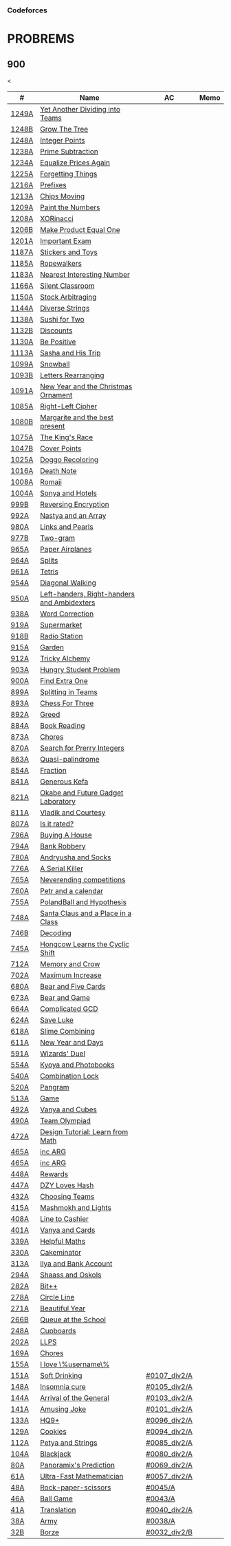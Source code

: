 ### Codeforces

# PROBREMS

## 900

<table>
  <thead>
    <tr>
      <th>#</th>
      <th>Name</th>
      <th>AC</th>
      <th>Memo</th>
    </tr>
  </thead>
  <tbody>
    <tr>
      <td><a href="https://codeforces.com/problemset/problem/1249/A">1249A</a></td>
      <td><a href="https://codeforces.com/problemset/problem/1249/A">Yet Another Dividing into Teams</a></td>
      <td>&nbsp;</td>
      <td>&nbsp;</td>
    </tr>
    <tr>
      <td><a href="https://codeforces.com/problemset/problem/1248/B">1248B</a></td>
      <td><a href="https://codeforces.com/problemset/problem/1248/B">Grow The Tree</a></td>
      <td>&nbsp;</td>
      <td>&nbsp;</td>
    </tr>
    <tr>
      <td><a href="https://codeforces.com/problemset/problem/1248/A">1248A</a></td>
      <td><a href="https://codeforces.com/problemset/problem/1248/A">Integer Points</a></td>
      <td>&nbsp;</td>
      <td>&nbsp;</td>
    </tr>
    <tr>
      <td><a href="https://codeforces.com/problemset/problem/1238/A">1238A</a></td>
      <td><a href="https://codeforces.com/problemset/problem/1238/A">Prime Subtraction</a></td>
      <td>&nbsp;</td>
      <td>&nbsp;</td>
    </tr>
    <tr>
      <td><a href="https://codeforces.com/problemset/problem/1234/A">1234A</a></td>
      <td><a href="https://codeforces.com/problemset/problem/1234/A">Equalize Prices Again</a></td>
      <td>&nbsp;</td>
      <td>&nbsp;</td>
    </tr>
    <tr>
      <td><a href="https://codeforces.com/problemset/problem/1225/A">1225A</a></td>
      <td><a href="https://codeforces.com/problemset/problem/1225/A">Forgetting Things</a></td>
      <td>&nbsp;</td>
      <td>&nbsp;</td>
    </tr>
    <tr>
      <td><a href="https://codeforces.com/problemset/problem/1216/A">1216A</a></td>
      <td><a href="https://codeforces.com/problemset/problem/1216/A">Prefixes</a></td>
      <td>&nbsp;</td>
      <td>&nbsp;</td>
    </tr>
    <tr>
      <td><a href="https://codeforces.com/problemset/problem/1213/A">1213A</a></td>
      <td><a href="https://codeforces.com/problemset/problem/1213/A">Chips Moving</a></td>
      <td>&nbsp;</td>
      <td>&nbsp;</td>
    </tr>
    <tr>
      <td><a href="https://codeforces.com/problemset/problem/1209/A">1209A</a></td>
      <td><a href="https://codeforces.com/problemset/problem/1209/A">Paint the Numbers</a></td>
      <td>&nbsp;</td>
      <td>&nbsp;</td>
    </tr>
    <tr>
      <td><a href="https://codeforces.com/problemset/problem/1208/A">1208A</a></td>
      <td><a href="https://codeforces.com/problemset/problem/1208/A">XORinacci</a></td>
      <td>&nbsp;</td>
      <td>&nbsp;</td>
    </tr>
    <tr>
      <td><a href="https://codeforces.com/problemset/problem/1206/B">1206B</a></td>
      <td><a href="https://codeforces.com/problemset/problem/1206/B">Make Product Equal One</a></td>
      <td>&nbsp;</td>
      <td>&nbsp;</td>
    </tr>
    <tr>
      <td><a href="https://codeforces.com/problemset/problem/1201/A">1201A</a></td>
      <td><a href="https://codeforces.com/problemset/problem/1201/A">Important Exam</a></td>
      <td>&nbsp;</td>
      <td>&nbsp;</td>
    </tr>
    <tr>
      <td><a href="https://codeforces.com/problemset/problem/1187/A">1187A</a></td>
      <td><a href="https://codeforces.com/problemset/problem/1187/A">Stickers and Toys</a></td>
      <td>&nbsp;</td>
      <td>&nbsp;</td>
    </tr>
    <tr>
      <td><a href="https://codeforces.com/problemset/problem/1185/A">1185A</a></td>
      <td><a href="https://codeforces.com/problemset/problem/1185/A">Ropewalkers</a></td>
      <td>&nbsp;</td>
      <td>&nbsp;</td>
    </tr>
    <tr>
      <td><a href="https://codeforces.com/problemset/problem/1183/A">1183A</a></td>
      <td><a href="https://codeforces.com/problemset/problem/1183/A">Nearest Interesting Number</a></td>
      <td>&nbsp;</td>
      <td>&nbsp;</td>
    </tr>
    <tr>
      <td><a href="https://codeforces.com/problemset/problem/1166/A">1166A</a></td>
      <td><a href="https://codeforces.com/problemset/problem/1166/A">Silent Classroom</a></td>
      <td>&nbsp;</td>
      <td>&nbsp;</td>
    </tr>
    <tr>
      <td><a href="https://codeforces.com/problemset/problem/1150/A">1150A</a></td>
      <td><a href="https://codeforces.com/problemset/problem/1150/A">Stock Arbitraging</a></td>
      <td>&nbsp;</td>
      <td>&nbsp;</td>
    </tr>
    <tr>
      <td><a href="https://codeforces.com/problemset/problem/1144/A">1144A</a></td>
      <td><a href="https://codeforces.com/problemset/problem/1144/A">Diverse Strings</a></td>
      <td>&nbsp;</td>
      <td>&nbsp;</td>
    </tr>
    <tr>
      <td><a href="https://codeforces.com/problemset/problem/1138/A">1138A</a></td>
      <td><a href="https://codeforces.com/problemset/problem/1138/A">Sushi for Two</a></td>
      <td>&nbsp;</td>
      <td>&nbsp;</td>
    </tr>
    <tr>
      <td><a href="https://codeforces.com/problemset/problem/1132/B">1132B</a></td>
      <td><a href="https://codeforces.com/problemset/problem/1132/B">Discounts</a></td>
      <td>&nbsp;</td>
      <td>&nbsp;</td>
    </tr>
    <tr>
      <td><a href="https://codeforces.com/problemset/problem/1130/A">1130A</a></td>
      <td><a href="https://codeforces.com/problemset/problem/1130/A">Be Positive</a></td>
      <td>&nbsp;</td>
      <td>&nbsp;</td>
    </tr>
    <tr>
      <td><a href="https://codeforces.com/problemset/problem/1113/A">1113A</a></td>
      <td><a href="https://codeforces.com/problemset/problem/1113/A">Sasha and His Trip</a></td>
      <td>&nbsp;</td>
      <td>&nbsp;</td>
    </tr>
    <tr>
      <td><a href="https://codeforces.com/problemset/problem/1099/A">1099A</a></td>
      <td><a href="https://codeforces.com/problemset/problem/1099/A">Snowball</a></td>
      <td>&nbsp;</td>
      <td>&nbsp;</td>
    </tr>
    <tr>
      <td><a href="https://codeforces.com/problemset/problem/1093/B">1093B</a></td>
      <td><a href="https://codeforces.com/problemset/problem/1093/B">Letters Rearranging</a></td>
      <td>&nbsp;</td>
      <td>&nbsp;</td>
    </tr>
    <tr>
      <td><a href="https://codeforces.com/problemset/problem/1091/A">1091A</a></td>
      <td><a href="https://codeforces.com/problemset/problem/1091/A">New Year and the Christmas Ornament</a></td>
      <td>&nbsp;</td>
      <td>&nbsp;</td>
    </tr>
    <tr>
      <td><a href="https://codeforces.com/problemset/problem/1085/A">1085A</a></td>
      <td><a href="https://codeforces.com/problemset/problem/1085/A">Right-Left Cipher</a></td>
      <td>&nbsp;</td>
      <td>&nbsp;</td>
    </tr>
    <tr>
      <td><a href="https://codeforces.com/problemset/problem/1080/B">1080B</a></td>
      <td><a href="https://codeforces.com/problemset/problem/1080/B">Margarite and the best present</a></td>
      <td>&nbsp;</td>
      <td>&nbsp;</td>
    </tr>
    <tr>
      <td><a href="https://codeforces.com/problemset/problem/1075/A">1075A</a></td>
      <td><a href="https://codeforces.com/problemset/problem/1075/A">The King's Race</a></td>
      <td>&nbsp;</td>
      <td>&nbsp;</td>
    </tr>
    <tr>
      <td><a href="https://codeforces.com/problemset/problem/1047/B">1047B</a></td>
      <td><a href="https://codeforces.com/problemset/problem/1047/B">Cover Points</a></td>
      <td>&nbsp;</td>
      <td>&nbsp;</td>
    </tr>
    <tr>
      <td><a href="https://codeforces.com/problemset/problem/1025/A">1025A</a></td>
      <td><a href="https://codeforces.com/problemset/problem/1025/A">Doggo Recoloring</a></td>
      <td>&nbsp;</td>
      <td>&nbsp;</td>
    </tr>
    <tr>
      <td><a href="https://codeforces.com/problemset/problem/1016/A">1016A</a></td>
      <td><a href="https://codeforces.com/problemset/problem/1016/A">Death Note</a></td>
      <td>&nbsp;</td>
      <td>&nbsp;</td>
    </tr>
    <tr>
      <td><a href="https://codeforces.com/problemset/problem/1008/A">1008A</a></td>
      <td><a href="https://codeforces.com/problemset/problem/1008/A">Romaji</a></td>
      <td>&nbsp;</td>
      <td>&nbsp;</td>
    </tr>
    <tr>
      <td><a href="https://codeforces.com/problemset/problem/1004/A">1004A</a></td>
      <td><a href="https://codeforces.com/problemset/problem/1004/A">Sonya and Hotels</a></td>
      <td>&nbsp;</td>
      <td>&nbsp;</td>
    </tr>
    <tr>
      <td><a href="https://codeforces.com/problemset/problem/999/B">999B</a></td>
      <td><a href="https://codeforces.com/problemset/problem/999/B">Reversing Encryption</a></td>
      <td>&nbsp;</td>
      <td>&nbsp;</td>
    </tr>
    <tr>
      <td><a href="https://codeforces.com/problemset/problem/992/A">992A</a></td>
      <td><a href="https://codeforces.com/problemset/problem/992/A">Nastya and an Array</a></td>
      <td>&nbsp;</td>
      <td>&nbsp;</td>
    </tr>
    <tr>
      <td><a href="https://codeforces.com/problemset/problem/980/A">980A</a></td>
      <td><a href="https://codeforces.com/problemset/problem/980/A">Links and Pearls</a></td>
      <td>&nbsp;</td>
      <td>&nbsp;</td>
    </tr>
    <tr>
      <td><a href="https://codeforces.com/problemset/problem/977/B">977B</a></td>
      <td><a href="https://codeforces.com/problemset/problem/977/B">Two-gram</a></td>
      <td>&nbsp;</td>
      <td>&nbsp;</td>
    </tr>
    <tr>
      <td><a href="https://codeforces.com/problemset/problem/965/A">965A</a></td>
      <td><a href="https://codeforces.com/problemset/problem/965/A">Paper Airplanes</a></td>
      <td>&nbsp;</td>
      <td>&nbsp;</td>
    </tr>
    <tr>
      <td><a href="https://codeforces.com/problemset/problem/964/A">964A</a></td>
      <td><a href="https://codeforces.com/problemset/problem/964/A">Splits</a></td>
      <td>&nbsp;</td>
      <td>&nbsp;</td>
    </tr>
    <tr>
      <td><a href="https://codeforces.com/problemset/problem/961/A">961A</a></td>
      <td><a href="https://codeforces.com/problemset/problem/961/A">Tetris</a></td>
      <td>&nbsp;</td>
      <td>&nbsp;</td>
    </tr>
    <tr>
      <td><a href="https://codeforces.com/problemset/problem/954/A">954A</a></td>
      <td><a href="https://codeforces.com/problemset/problem/954/A">Diagonal Walking</a></td>
      <td>&nbsp;</td>
      <td>&nbsp;</td>
    </tr>
    <tr>
      <td><a href="https://codeforces.com/problemset/problem/950/A">950A</a></td>
      <td><a href="https://codeforces.com/problemset/problem/950/A">Left-handers, Right-handers and Ambidexters</a></td>
      <td>&nbsp;</td>
      <td>&nbsp;</td>
    </tr>
    <tr>
      <td><a href="https://codeforces.com/problemset/problem/938/A">938A</a></td>
      <td><a href="https://codeforces.com/problemset/problem/938/A">Word Correction</a></td>
      <td>&nbsp;</td>
      <td>&nbsp;</td>
    </tr>
    <tr>
      <td><a href="https://codeforces.com/problemset/problem/919/A">919A</a></td>
      <td><a href="https://codeforces.com/problemset/problem/919/A">Supermarket</a></td>
      <td>&nbsp;</td>
      <td>&nbsp;</td>
    </tr>
    <tr>
      <td><a href="https://codeforces.com/problemset/problem/918/B">918B</a></td>
      <td><a href="https://codeforces.com/problemset/problem/918/B">Radio Station</a></td>
      <td>&nbsp;</td>
      <td>&nbsp;</td>
    </tr>
    <tr>
      <td><a href="https://codeforces.com/problemset/problem/915/A">915A</a></td>
      <td><a href="https://codeforces.com/problemset/problem/915/A">Garden</a></td>
      <td>&nbsp;</td>
      <td>&nbsp;</td>
    </tr>
    <tr>
      <td><a href="https://codeforces.com/problemset/problem/912/A">912A</a></td>
      <td><a href="https://codeforces.com/problemset/problem/912/A">Tricky Alchemy</a></td>
      <td>&nbsp;</td>
      <td>&nbsp;</td>
    </tr>
    <tr>
      <td><a href="https://codeforces.com/problemset/problem/903/A">903A</a></td>
      <td><a href="https://codeforces.com/problemset/problem/903/A">Hungry Student Problem</a></td>
      <td>&nbsp;</td>
      <td>&nbsp;</td>
    </tr>
    <tr>
      <td><a href="https://codeforces.com/problemset/problem/900/A">900A</a></td>
      <td><a href="https://codeforces.com/problemset/problem/900/A">Find Extra One</a></td>
      <td>&nbsp;</td>
      <td>&nbsp;</td>
    </tr>
    <tr>
      <td><a href="https://codeforces.com/problemset/problem/899/A">899A</a></td>
      <td><a href="https://codeforces.com/problemset/problem/899/A">Splitting in Teams</a></td>
      <td>&nbsp;</td>
      <td>&nbsp;</td>
    </tr>
    <tr>
      <td><a href="https://codeforces.com/problemset/problem/893/A">893A</a></td>
      <td><a href="https://codeforces.com/problemset/problem/893/A">Chess For Three</a></td>
      <td>&nbsp;</td>
      <td>&nbsp;</td>
    </tr>
    <tr>
      <td><a href="https://codeforces.com/problemset/problem/892/A">892A</a></td>
      <td><a href="https://codeforces.com/problemset/problem/892/A">Greed</a></td>
      <td>&nbsp;</td>
      <td>&nbsp;</td>
    </tr>
    <tr>
      <td><a href="https://codeforces.com/problemset/problem/884/A">884A</a></td>
      <td><a href="https://codeforces.com/problemset/problem/884/A">Book Reading</a></td>
      <td>&nbsp;</td>
      <td>&nbsp;</td>
    </tr>
    <tr>
      <td><a href="https://codeforces.com/problemset/problem/873/A">873A</a></td>
      <td><a href="https://codeforces.com/problemset/problem/873/A">Chores</a></td>
      <td>&nbsp;</td>
      <td>&nbsp;</td>
    </tr>
    <tr>
      <td><a href="https://codeforces.com/problemset/problem/870/A">870A</a></td>
      <td><a href="https://codeforces.com/problemset/problem/870/A">Search for Prerry Integers</a></td>
      <td>&nbsp;</td>
      <td>&nbsp;</td>
    </tr>
    <tr>
      <td><a href="https://codeforces.com/problemset/problem/863/A">863A</a></td>
      <td><a href="https://codeforces.com/problemset/problem/863/A">Quasi-palindrome</a></td>
      <td>&nbsp;</td>
      <td>&nbsp;</td>
    </tr>
    <tr>
      <td><a href="https://codeforces.com/problemset/problem/854/A">854A</a></td>
      <td><a href="https://codeforces.com/problemset/problem/854/A">Fraction</a></td>
      <td>&nbsp;</td>
      <td>&nbsp;</td>
    </tr>
    <tr>
      <td><a href="https://codeforces.com/problemset/problem/841/A">841A</a></td>
      <td><a href="https://codeforces.com/problemset/problem/841/A">Generous Kefa</a></td>
      <td>&nbsp;</td>
      <td>&nbsp;</td>
    </tr>
    <tr>
      <td><a href="https://codeforces.com/problemset/problem/821/A">821A</a></td>
      <td><a href="https://codeforces.com/problemset/problem/821/A">Okabe and Future Gadget Laboratory</a></td>
      <td>&nbsp;</td>
      <td>&nbsp;</td>
    </tr>
    <tr>
      <td><a href="https://codeforces.com/problemset/problem/811/A">811A</a></td>
      <td><a href="https://codeforces.com/problemset/problem/811/A">Vladik and Courtesy</a></td>
      <td>&nbsp;</td>
      <td>&nbsp;</td>
    </tr>
    <tr>
      <td><a href="https://codeforces.com/problemset/problem/807/A">807A</a></td>
      <td><a href="https://codeforces.com/problemset/problem/807/A">Is it rated?</a></td>
      <td>&nbsp;</td>
      <td>&nbsp;</td>
    </tr>
    <tr>
      <td><a href="https://codeforces.com/problemset/problem/796/A">796A</a></td>
      <td><a href="https://codeforces.com/problemset/problem/796/A">Buying A House</a></td>
      <td>&nbsp;</td>
      <td>&nbsp;</td>
    </tr>
    <tr>
      <td><a href="https://codeforces.com/problemset/problem/794/A">794A</a></td>
      <td><a href="https://codeforces.com/problemset/problem/794/A">Bank Robbery</a></td>
      <td>&nbsp;</td>
      <td>&nbsp;</td>
    </tr>
    <tr>
      <td><a href="https://codeforces.com/problemset/problem/780/A">780A</a></td>
      <td><a href="https://codeforces.com/problemset/problem/780/A">Andryusha and Socks</a></td>
      <td>&nbsp;</td>
      <td>&nbsp;</td>
    </tr>
    <tr>
      <td><a href="https://codeforces.com/problemset/problem/776/A">776A</a></td>
      <td><a href="https://codeforces.com/problemset/problem/776/A">A Serial Killer</a></td>
      <td>&nbsp;</td>
      <td>&nbsp;</td>
    </tr>
    <tr>
      <td><a href="https://codeforces.com/problemset/problem/765/A">765A</a></td>
      <td><a href="https://codeforces.com/problemset/problem/765/A">Neverending competitions</a></td>
      <td>&nbsp;</td>
      <td>&nbsp;</td>
    </tr>
    <tr>
      <td><a href="https://codeforces.com/problemset/problem/760/A">760A</a></td>
      <td><a href="https://codeforces.com/problemset/problem/760/A">Petr and a calendar</a></td>
      <td>&nbsp;</td>
      <td>&nbsp;</td>
    </tr>
    <tr>
      <td><a href="https://codeforces.com/problemset/problem/755/A">755A</a></td>
      <td><a href="https://codeforces.com/problemset/problem/755/A">PolandBall and Hypothesis</a></td>
      <td>&nbsp;</td>
      <td>&nbsp;</td>
    </tr>
    <tr>
      <td><a href="https://codeforces.com/problemset/problem/748/A">748A</a></td>
      <td><a href="https://codeforces.com/problemset/problem/748/A">Santa Claus and a Place in a Class</a></td>
      <td>&nbsp;</td>
      <td>&nbsp;</td>
    </tr>
    <tr>
      <td><a href="https://codeforces.com/problemset/problem/746/B">746B</a></td>
      <td><a href="https://codeforces.com/problemset/problem/746/B">Decoding</a></td>
      <td>&nbsp;</td>
      <td>&nbsp;</td>
    </tr>
    <tr>
      <td><a href="https://codeforces.com/problemset/problem/745/A">745A</a></td>
      <td><a href="https://codeforces.com/problemset/problem/745/A">Hongcow Learns the Cyclic Shift</a></td>
      <td>&nbsp;</td>
      <td>&nbsp;</td>
    </tr>
    <tr>
      <td><a href="https://codeforces.com/problemset/problem/712/A">712A</a></td>
      <td><a href="https://codeforces.com/problemset/problem/712/A">Memory and Crow</a></td>
      <td>&nbsp;</td>
      <td>&nbsp;</td>
    </tr>
    <tr>
      <td><a href="https://codeforces.com/problemset/problem/702/A">702A</a></td>
      <td><a href="https://codeforces.com/problemset/problem/702/A">Maximum Increase</a></td>
      <td>&nbsp;</td>
      <td>&nbsp;</td>
    </tr>
    <tr>
      <td><a href="https://codeforces.com/problemset/problem/680/A">680A</a></td>
      <td><a href="https://codeforces.com/problemset/problem/680/A">Bear and Five Cards</a></td>
      <td>&nbsp;</td>
      <td>&nbsp;</td>
    </tr>
    <tr>
      <td><a href="https://codeforces.com/problemset/problem/673/A">673A</a></td>
      <td><a href="https://codeforces.com/problemset/problem/673/A">Bear and Game</a></td>
      <td>&nbsp;</td>
      <td>&nbsp;</td>
    </tr>
    <tr>
      <td><a href="https://codeforces.com/problemset/problem/664/A">664A</a></td>
      <td><a href="https://codeforces.com/problemset/problem/664/A">Complicated GCD</a></td>
      <td>&nbsp;</td>
      <td>&nbsp;</td>
    </tr>
    <tr>
      <td><a href="https://codeforces.com/problemset/problem/624/A">624A</a></td>
      <td><a href="https://codeforces.com/problemset/problem/624/A">Save Luke</a></td>
      <td>&nbsp;</td>
      <td>&nbsp;</td>
    </tr>
    <tr>
      <td><a href="https://codeforces.com/problemset/problem/618/A">618A</a></td>
      <td><a href="https://codeforces.com/problemset/problem/618/A">Slime Combining</a></td>
      <td>&nbsp;</td>
      <td>&nbsp;</td>
    </tr>
    <tr>
      <td><a href="https://codeforces.com/problemset/problem/611/A">611A</a></td>
      <td><a href="https://codeforces.com/problemset/problem/611/A">New Year and Days</a></td>
      <td>&nbsp;</td>
      <td>&nbsp;</td>
    </tr>
    <tr>
      <td><a href="https://codeforces.com/problemset/problem/591/A">591A</a></td>
      <td><a href="https://codeforces.com/problemset/problem/591/A">Wizards' Duel</a></td>
      <td>&nbsp;</td>
      <td>&nbsp;</td>
    </tr>
    <tr>
      <td><a href="https://codeforces.com/problemset/problem/554/A">554A</a></td>
      <td><a href="https://codeforces.com/problemset/problem/554/A">Kyoya and Photobooks</a></td>
      <td>&nbsp;</td>
      <td>&nbsp;</td>
    </tr>
    <tr>
      <td><a href="https://codeforces.com/problemset/problem/540/A">540A</a></td>
      <td><a href="https://codeforces.com/problemset/problem/540/A">Combination Lock</a></td>
      <td>&nbsp;</td>
      <td>&nbsp;</td>
    </tr>
    <tr>
      <td><a href="https://codeforces.com/problemset/problem/520/A">520A</a></td>
      <td><a href="https://codeforces.com/problemset/problem/520/A">Pangram</a></td>
      <td>&nbsp;</td>
      <td>&nbsp;</td>
    </tr>
    <tr>
      <td><a href="https://codeforces.com/problemset/problem/513/A">513A</a></td>
      <td><a href="https://codeforces.com/problemset/problem/513/A">Game</a></td>
      <td>&nbsp;</td>
      <td>&nbsp;</td>
    </tr>
    <tr>
      <td><a href="https://codeforces.com/problemset/problem/492/A">492A</a></td>
      <td><a href="https://codeforces.com/problemset/problem/492/A">Vanya and Cubes</a></td>
      <td>&nbsp;</td>
      <td>&nbsp;</td>
    </tr>
    <tr>
      <td><a href="https://codeforces.com/problemset/problem/490/A">490A</a></td>
      <td><a href="https://codeforces.com/problemset/problem/490/A">Team Olympiad</a></td>
      <td>&nbsp;</td>
      <td>&nbsp;</td>
    </tr>
    <tr>
      <td><a href="https://codeforces.com/problemset/problem/472/A">472A</a></td>
      <td><a href="https://codeforces.com/problemset/problem/472/A">Design Tutorial: Learn from Math</a></td>
      <td>&nbsp;</td>
      <td>&nbsp;</td>
    </tr>
    <tr>
      <td><a href="https://codeforces.com/problemset/problem/465/A">465A</a></td>
      <td><a href="https://codeforces.com/problemset/problem/465/A">inc ARG</a></td>
      <td>&nbsp;</td>
      <td>&nbsp;</td>
    </tr>
    <tr>
      <td><a href="https://codeforces.com/problemset/problem/465/A">465A</a></td>
      <td><a href="https://codeforces.com/problemset/problem/465/A">inc ARG</a></td>
      <td>&nbsp;</td>
      <td>&nbsp;</td>
    </tr>
    <tr>
      <td><a href="https://codeforces.com/problemset/problem/448/A">448A</a></td>
      <td><a href="https://codeforces.com/problemset/problem/448/A">Rewards</a></td>
      <td>&nbsp;</td>
      <td>&nbsp;</td>
    </tr>
    <tr>
      <td><a href="https://codeforces.com/problemset/problem/447/A">447A</a></td>
      <td><a href="https://codeforces.com/problemset/problem/447/A">DZY Loves Hash</a></td>
      <td>&nbsp;</td>
      <td>&nbsp;</td>
    </tr>
    <tr>
      <td><a href="https://codeforces.com/problemset/problem/432/A">432A</a></td>
      <td><a href="https://codeforces.com/problemset/problem/432/A">Choosing Teams</a></td>
      <td>&nbsp;</td>
      <td>&nbsp;</td>
    </tr>
    <tr>
      <td><a href="https://codeforces.com/problemset/problem/415/A">415A</a></td>
      <td><a href="https://codeforces.com/problemset/problem/415/A">Mashmokh and Lights</a></td>
      <td>&nbsp;</td>
      <td>&nbsp;</td>
    </tr>
    <tr>
      <td><a href="https://codeforces.com/problemset/problem/408/A">408A</a></td>
      <td><a href="https://codeforces.com/problemset/problem/408/A">Line to Cashier</a></td>
      <td>&nbsp;</td>
      <td>&nbsp;</td>
    </tr>
    <tr>
      <td><a href="https://codeforces.com/problemset/problem/401/A">401A</a></td>
      <td><a href="https://codeforces.com/problemset/problem/401/A">Vanya and Cards</a></td>
      <td>&nbsp;</td>
      <td>&nbsp;</td>
    </tr>
    <tr>
      <td><a href="https://codeforces.com/problemset/problem/339/A">339A</a></td>
      <td><a href="https://codeforces.com/problemset/problem/339/A">Helpful Maths</a></td>
      <td>&nbsp;</td>
      <td>&nbsp;</td>
    </tr>
    <tr>
      <td><a href="https://codeforces.com/problemset/problem/330/A">330A</a></td>
      <td><a href="https://codeforces.com/problemset/problem/330/A">Cakeminator</a></td>
      <td>&nbsp;</td>
      <td>&nbsp;</td>
    </tr>
    <tr>
      <td><a href="https://codeforces.com/problemset/problem/313/A">313A</a></td>
      <td><a href="https://codeforces.com/problemset/problem/313/A">Ilya and Bank Account</a></td>
      <td>&nbsp;</td>
      <td>&nbsp;</td>
    </tr>
    <tr>
      <td><a href="https://codeforces.com/problemset/problem/294/A">294A</a></td>
      <td><a href="https://codeforces.com/problemset/problem/294/A">Shaass and Oskols</a></td>
      <td>&nbsp;</td>
      <td>&nbsp;</td>
    </tr>
    <tr>
      <td><a href="https://codeforces.com/problemset/problem/282/A">282A</a></td>
      <td><a href="https://codeforces.com/problemset/problem/282/A">Bit++</a></td>
      <td>&nbsp;</td>
      <td>&nbsp;</td>
    </tr>
    <tr>
      <td><a href="https://codeforces.com/problemset/problem/278/A">278A</a></td>
      <td><a href="https://codeforces.com/problemset/problem/278/A">Circle Line</a></td>
      <td>&nbsp;</td>
      <td>&nbsp;</td>
    </tr>
    <tr>
      <td><a href="https://codeforces.com/problemset/problem/271/A">271A</a></td>
      <td><a href="https://codeforces.com/problemset/problem/271/A">Beautiful Year</a></td>
      <td>&nbsp;</td>
      <td>&nbsp;</td>
    </tr>
    <tr>
      <td><a href="https://codeforces.com/problemset/problem/266/B">266B</a></td>
      <td><a href="https://codeforces.com/problemset/problem/266/B">Queue at the School</a></td>
      <td>&nbsp;</td>
      <td>&nbsp;</td>
    </tr>
    <tr>
      <td><a href="https://codeforces.com/problemset/problem/248/A">248A</a></td>
      <td><a href="https://codeforces.com/problemset/problem/248/A">Cupboards</a></td>
      <td>&nbsp;</td>
      <td>&nbsp;</td>
    </tr>
    <tr>
      <td><a href="https://codeforces.com/problemset/problem/202/A">202A</a></td>
      <td><a href="https://codeforces.com/problemset/problem/202/A">LLPS</a></td>
      <td>&nbsp;</td>
      <td>&nbsp;</td>
    </tr>
    <tr>
      <td><a href="https://codeforces.com/problemset/problem/169/A">169A</a></td>
      <td><a href="https://codeforces.com/problemset/problem/169/A">Chores</a></td>
      <td>&nbsp;</td>
      <td>&nbsp;</td>
    </tr>
    <tr>
      <td><a href="https://codeforces.com/problemset/problem/155/A">155A</a></td>
      <td><a href="https://codeforces.com/problemset/problem/155/A">I love \%username\%</a></td>
      <td>&nbsp;</td>
      <td>&nbsp;</td>
    </tr>
    <tr>
      <td><a href="https://codeforces.com/problemset/problem/151/A">151A</a></td>
      <td><a href="https://codeforces.com/problemset/problem/151/A">Soft Drinking</a></td>
      <<td><a href="https://github.com/takahironakamori/Codeforces/tree/master/Submissions/%230107_div2/A">#0107_div2/A</a></td>
      <td>&nbsp;</td>
    </tr>
    <tr>
      <td><a href="https://codeforces.com/problemset/problem/148/A">148A</a></td>
      <td><a href="https://codeforces.com/problemset/problem/148/A">Insomnia cure</a></td>
      <td><a href="https://github.com/takahironakamori/Codeforces/tree/master/Submissions/%230105_div2/A">#0105_div2/A</a></td>
      <td>&nbsp;</td>
    </tr>
    <tr>
      <td><a href="https://codeforces.com/problemset/problem/144/A">144A</a></td>
      <td><a href="https://codeforces.com/problemset/problem/144/A">Arrival of the General</a></td>
      <td><a href="https://github.com/takahironakamori/Codeforces/tree/master/Submissions/%230103_div2/A">#0103_div2/A</a></td>
      <td>&nbsp;</td>
    </tr>
    <tr>
      <td><a href="https://codeforces.com/problemset/problem/141/A">141A</a></td>
      <td><a href="https://codeforces.com/problemset/problem/141/A">Amusing Joke</a></td>
      <td><a href="https://github.com/takahironakamori/Codeforces/tree/master/Submissions/%230101_div2/A">#0101_div2/A</a></td>
      <td>&nbsp;</td>
    </tr>
    <tr>
      <td><a href="https://codeforces.com/problemset/problem/133/A">133A</a></td>
      <td><a href="https://codeforces.com/problemset/problem/133/A">HQ9+</a></td>
      <td><a href="https://github.com/takahironakamori/Codeforces/tree/master/Submissions/%230096_div2/A">#0096_div2/A</a></td>
      <td>&nbsp;</td>
    </tr>
    <tr>
      <td><a href="https://codeforces.com/problemset/problem/129/A">129A</a></td>
      <td><a href="https://codeforces.com/problemset/problem/129/A">Cookies</a></td>
      <td><a href="https://github.com/takahironakamori/Codeforces/tree/master/Submissions/%230094_div2/A">#0094_div2/A</a></td>
      <td>&nbsp;</td>
    </tr>
    <tr>
      <td><a href="https://codeforces.com/problemset/problem/112/A">112A</a></td>
      <td><a href="https://codeforces.com/problemset/problem/112/A">Petya and Strings</a></td>
      <td><a href="https://github.com/takahironakamori/Codeforces/tree/master/Submissions/%230085_div2/A">#0085_div2/A</a></td>
      <td>&nbsp;</td>
    </tr>
    <tr>
      <td><a href="https://codeforces.com/problemset/problem/104/A">104A</a></td>
      <td><a href="https://codeforces.com/problemset/problem/104/A">Blackjack</a></td>
      <td><a href="https://github.com/takahironakamori/Codeforces/tree/master/Submissions/%230080_div2/A">#0080_div2/A</a></td>
      <td>&nbsp;</td>
    </tr>
    <tr>
      <td><a href="https://codeforces.com/problemset/problem/80/A">80A</a></td>
      <td><a href="https://codeforces.com/problemset/problem/80/A">Panoramix's Prediction</a></td>
      <td><a href="https://github.com/takahironakamori/Codeforces/tree/master/Submissions/%230069_div2/A">#0069_div2/A</a></td>
      <td>&nbsp;</td>
    </tr>
    <tr>
      <td><a href="https://codeforces.com/problemset/problem/61/A">61A</a></td>
      <td><a href="https://codeforces.com/problemset/problem/61/A">Ultra-Fast Mathematician</a></td>
      <td><a href="https://github.com/takahironakamori/Codeforces/tree/master/Submissions/%230057_div2/A">#0057_div2/A</a></td>
      <td>&nbsp;</td>
    </tr>
    <tr>
      <td><a href="https://codeforces.com/problemset/problem/48/A">48A</a></td>
      <td><a href="https://codeforces.com/problemset/problem/48/A">Rock-paper-scissors</a></td>
      <td><a href="https://github.com/takahironakamori/Codeforces/tree/master/Submissions/%230045/A">#0045/A</a></td>
      <td>&nbsp;</td>
    </tr>
    <tr>
      <td><a href="https://codeforces.com/problemset/problem/46/A">46A</a></td>
      <td><a href="https://codeforces.com/problemset/problem/46/A">Ball Game</a></td>
      <td><a href="https://github.com/takahironakamori/Codeforces/tree/master/Submissions/%230043/A">#0043/A</a></td>
      <td>&nbsp;</td>
    </tr>
    <tr>
      <td><a href="https://codeforces.com/problemset/problem/41/A">41A</a></td>
      <td><a href="https://codeforces.com/problemset/problem/41/A">Translation</a></td>
      <td><a href="https://github.com/takahironakamori/Codeforces/tree/master/Submissions/%230040_div2/A">#0040_div2/A</a></td>
      <td>&nbsp;</td>
    </tr>
    <tr>
      <td><a href="https://codeforces.com/problemset/problem/38/A">38A</a></td>
      <td><a href="https://codeforces.com/problemset/problem/38/A">Army</a></td>
      <td><a href="https://github.com/takahironakamori/Codeforces/tree/master/Submissions/%230038/A">#0038/A</a></td>
      <td>&nbsp;</td>
    </tr>
    <tr>
      <td><a href="https://codeforces.com/problemset/problem/32/B">32B</a></td>
      <td><a href="https://codeforces.com/problemset/problem/32/B">Borze</a></td>
      <td><a href="https://github.com/takahironakamori/Codeforces/tree/master/Submissions/%230032_div2/B">#0032_div2/B</a></td>
      <td>&nbsp;</td>
    </tr>
  </tbody>
</table>